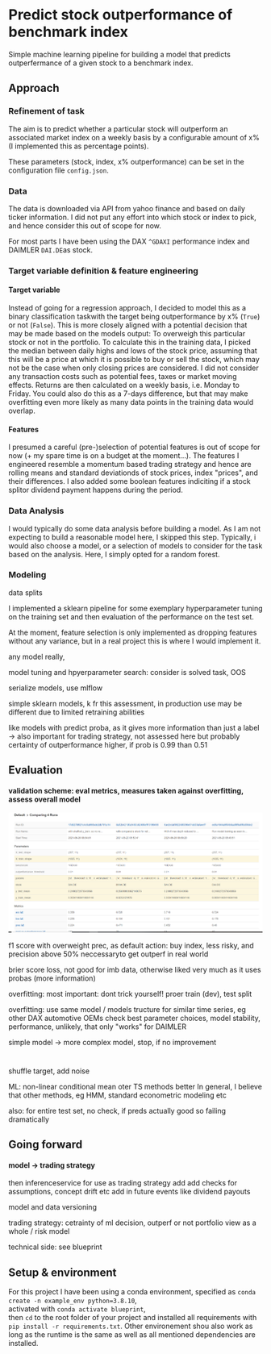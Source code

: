 # Predict stock outperformance of benchmark index
Simple machine learning pipeline for building a model that predicts outperfermance of a given stock to a benchmark index.


## Approach

### Refinement of task
The aim is to predict whether a particular stock will outperform an associated market index on a weekly basis by a configurable amount of x% (I implemented this as percentage points).

These parameters (stock, index, x% outperformance) can be set in the configuration file `config.json`. 


### Data
The data is downloaded via API from yahoo finance and based on daily ticker information.
I did not put any effort into which stock or index to pick, and hence consider this out of scope for now.

For most parts I have been using the DAX `^GDAXI` performance index and DAIMLER  `DAI.DE`as stock.


### Target variable definition & feature engineering

#### Target variable
Instead of going for a regression approach, I decided to model this as a binary classification taskwith the target being outperformance by x% (`True`) or not (`False`). This is more closely aligned with a potential decision that may be made based on the models output: To overweigh this particular stock or not in the portfolio.
To calculate this in the training data, I picked the median between daily highs and lows of the stock price, assuming that this will be a price at which it is possible to buy or sell the stock, which may not be the case when only closing prices are considered. I did not consider any transaction costs such as potential fees, taxes or market moving effects. 
Returns are then calculated on a weekly basis, i.e. Monday to Friday. You could also do this as a 7-days difference, but that may make overfitting even more likely as many data points in the training data would overlap.


#### Features
I presumed a careful (pre-)selection of potential features is out of scope for now (+ my spare time is on a budget at the moment...).
The features I engineered resemble a momentum based trading strategy and hence are rolling means and standard deviationds of stock prices, index "prices", and their differences. I also added some boolean features indiciting if a stock splitor dividend payment happens during the period.

### Data Analysis
I would typically do some data analysis before building a model. As I am not expecting to build a reasonable model here, I skipped this step. Typically, i would also choose a model, or a selection of models to consider for the task based on the analysis. Here, I simply opted for a random forest.


### Modeling


data splits

I implemented a sklearn pipeline for some exemplary hyperparameter tuning on the training set and then evaluation of the performance on the test set.

At the moment, feature selection is only implemented as dropping features without any variance, but in a real project this is where I would implement it.

any model really,


model tuning and hpyerparameter search: consider is solved task, OOS

serialize models, use mlflow

simple sklearn models, k fr this assessment, in production use may be different due to limited retraining abilities

like models with predict proba, as it gives more information than just a label
-> also important for trading strategy, not assessed here but probably certainty of 
outperformance higher, if prob is 0.99 than 0.51


## Evaluation


#### validation scheme: eval metrics, measures taken against overfitting, assess overall model
![Image of Yaktocat](mlruns/comp_runs.PNG)

f1 score with overweight prec, as default action: buy index, less risky, and precision above 50% neccessaryto get outperf in real world

brier score loss, not good for imb data, otherwise liked very much as it uses probas (more information)

overfitting: most important: dont trick yourself!
proer train (dev), test split

overfitting: use same model / models tructure for similar time series, eg other DAX automotive OEMs
check best parameter choices, model stability, performance,
unlikely, that only "works" for DAIMLER

simple model -> more complex model,
stop, if no improvement
#

shuffle target, add noise


ML: non-linear conditional mean
oter TS methods better
In general, I believe that other methods, eg HMM, standard econometric modeling etc

also: for entire test set, no check, if preds actually good
so failing dramatically


## Going forward
#### model -> trading strategy

then inferenceservice for use as trading strategy
add add checks for assumptions, concept drift etc
add in future events like dividend payouts

model and data versioning

trading strategy:
cetrainty of ml decision, outperf or not
portfolio view as a whole / risk model


technical side: see blueprint


## Setup & environment
For this project I have been using a conda environment, specified as
`conda create -n example_env python=3.8.10`,\
activated with
`conda activate blueprint`,\
then `cd` to the root folder of your project and installed all requirements with 
`pip install -r requirements.txt`.
Other environement shou also work as long as the runtime is the same as well as all mentioned dependencies are installed.